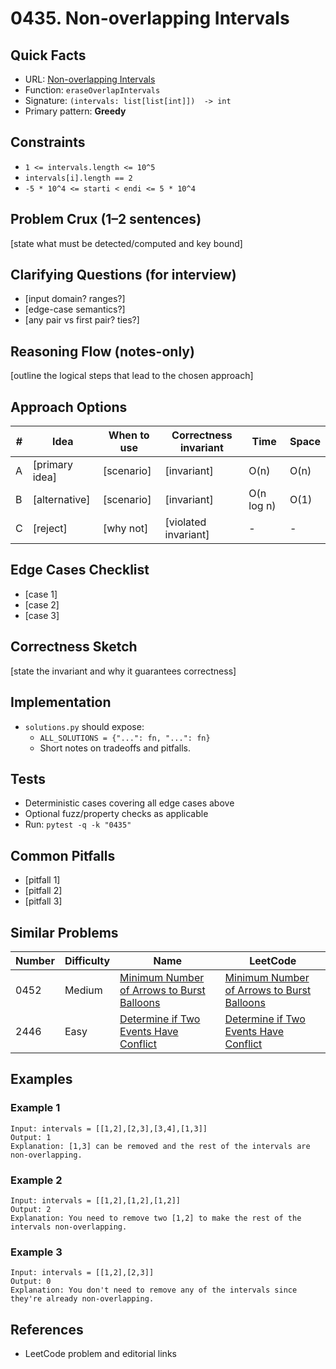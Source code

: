 # 0435. Non-overlapping Intervals

## Quick Facts

- URL: [Non-overlapping Intervals](https://leetcode.com/problems/non-overlapping-intervals/)
- Function: `eraseOverlapIntervals`
- Signature: `(intervals: list[list[int]])  -> int`
- Primary pattern: **Greedy**

## Constraints

- `1 <= intervals.length <= 10^5`
- `intervals[i].length == 2`
- `-5 * 10^4 <= starti < endi <= 5 * 10^4`

## Problem Crux (1–2 sentences)

[state what must be detected/computed and key bound]

## Clarifying Questions (for interview)

- [input domain? ranges?]
- [edge-case semantics?]
- [any pair vs first pair? ties?]

## Reasoning Flow (notes-only)

[outline the logical steps that lead to the chosen approach]

## Approach Options

| #   | Idea           | When to use | Correctness invariant | Time       | Space |
| --- | -------------- | ----------- | --------------------- | ---------- | ----- |
| A   | [primary idea] | [scenario]  | [invariant]           | O(n)       | O(n)  |
| B   | [alternative]  | [scenario]  | [invariant]           | O(n log n) | O(1)  |
| C   | [reject]       | [why not]   | [violated invariant]  | -          | -     |

## Edge Cases Checklist

- [case 1]
- [case 2]
- [case 3]

## Correctness Sketch

[state the invariant and why it guarantees correctness]

## Implementation

- `solutions.py` should expose:
    - `ALL_SOLUTIONS = {"...": fn, "...": fn}`
    - Short notes on tradeoffs and pitfalls.

## Tests

- Deterministic cases covering all edge cases above
- Optional fuzz/property checks as applicable
- Run: `pytest -q -k "0435"`

## Common Pitfalls

- [pitfall 1]
- [pitfall 2]
- [pitfall 3]

## Similar Problems

| Number | Difficulty | Name                                                                                                       | LeetCode                                                                                                                |
| ------ | ---------- | ---------------------------------------------------------------------------------------------------------- | ----------------------------------------------------------------------------------------------------------------------- |
| 0452   | Medium     | [Minimum Number of Arrows to Burst Balloons](../0452-minimum-number-of-arrows-to-burst-balloons/readme.md) | [Minimum Number of Arrows to Burst Balloons](https://leetcode.com/problems/minimum-number-of-arrows-to-burst-balloons/) |
| 2446   | Easy       | [Determine if Two Events Have Conflict](../2446-determine-if-two-events-have-conflict/readme.md)           | [Determine if Two Events Have Conflict](https://leetcode.com/problems/determine-if-two-events-have-conflict/)           |

## Examples

### Example 1

```text
Input: intervals = [[1,2],[2,3],[3,4],[1,3]]
Output: 1
Explanation: [1,3] can be removed and the rest of the intervals are non-overlapping.
```

### Example 2

```text
Input: intervals = [[1,2],[1,2],[1,2]]
Output: 2
Explanation: You need to remove two [1,2] to make the rest of the intervals non-overlapping.
```

### Example 3

```text
Input: intervals = [[1,2],[2,3]]
Output: 0
Explanation: You don't need to remove any of the intervals since they're already non-overlapping.
```

## References

- LeetCode problem and editorial links
